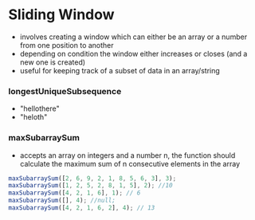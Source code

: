 # Sliding Window

- involves creating a window which can either be an array or a number from one position to another
- depending on condition the window either increases or closes (and a new one is created)
- useful for keeping track of a subset of data in an array/string

### longestUniqueSubsequence

- "hellothere"
- "heloth"

### maxSubarraySum

- accepts an array on integers and a number n, the function should calculate the maximum sum of n consecutive elements in the array

```js
maxSubarraySum([2, 6, 9, 2, 1, 8, 5, 6, 3], 3);
maxSubarraySum([1, 2, 5, 2, 8, 1, 5], 2); //10
maxSubarraySum([4, 2, 1, 6], 1); // 6
maxSubarraySum([], 4); //null;
maxSubarraySum([4, 2, 1, 6, 2], 4); // 13
```
